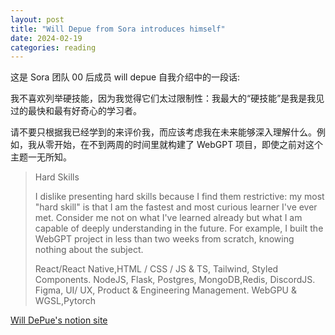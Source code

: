 ```yaml
---
layout: post
title: "Will Depue from Sora introduces himself"
date: 2024-02-19
categories: reading
---
```


这是 Sora 团队 00 后成员 will depue 自我介绍中的一段话:

我不喜欢列举硬技能，因为我觉得它们太过限制性：我最大的“硬技能”是我是我见过的最快和最有好奇心的学习者。

请不要只根据我已经学到的来评价我，而应该考虑我在未来能够深入理解什么。例如，我从零开始，在不到两周的时间里就构建了 WebGPT 项目，即使之前对这个主题一无所知。

> Hard Skills
> 
> I dislike presenting hard skills because I find them restrictive: my most "hard skill" is that I am the fastest and most curious learner I've ever met. Consider me not on what I've learned already but what I am capable of deeply understanding in the future. For example, I built the WebGPT project in less than two weeks from scratch, knowing nothing about the subject.
> 
> React/React Native,HTML / CSS / JS & TS, Tailwind, Styled Components. NodeJS, Flask, Postgres, MongoDB,Redis, DiscordJS. Figma, UI/ UX, Product & Engineering Management. WebGPU & WGSL,Pytorch

[Will DePue's notion site](https://depue.notion.site/Will-DePue-8b7af67a213e429b91134d0529b6dfa7)
